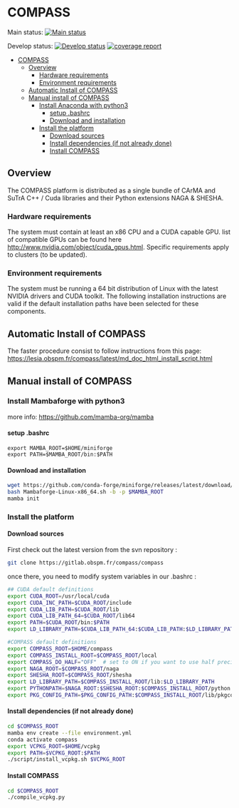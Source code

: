# COMPASS

Main status:
[![Main status](https://gitlab.obspm.fr/compass/compass/badges/main/pipeline.svg)](https://gitlab.obspm.fr/compass/compass/commits/main)

Develop status:
[![Develop status](https://gitlab.obspm.fr/compass/compass/badges/develop/pipeline.svg)](https://gitlab.obspm.fr/compass/compass/commits/develop)
[![coverage report](https://gitlab.obspm.fr/compass/compass/badges/develop/coverage.svg)](https://compass.pages.obspm.fr/compass/coverage/index.html)

- [COMPASS](#compass)
  - [Overview](#overview)
    - [Hardware requirements](#hardware-requirements)
    - [Environment requirements](#environment-requirements)
  - [Automatic Install of COMPASS](#automatic-install-of-compass)
  - [Manual install of COMPASS](#manual-install-of-compass)
    - [Install Anaconda with python3](#install-anaconda-with-python3)
      - [setup .bashrc](#setup-bashrc)
      - [Download and installation](#download-and-installation)
    - [Install the platform](#install-the-platform)
      - [Download sources](#download-sources)
      - [Install dependencies (if not already done)](#install-dependencies-if-not-already-done)
      - [Install COMPASS](#install-compass)

## Overview

The COMPASS platform is distributed as a single bundle of CArMA and SuTrA C++ / Cuda libraries and their Python extensions NAGA & SHESHA.

### Hardware requirements

The system must contain at least an x86 CPU and a CUDA capable GPU. list of compatible GPUs can be found here <http://www.nvidia.com/object/cuda_gpus.html>. Specific requirements apply to clusters (to be updated).

### Environment requirements

The system must be running a 64 bit distribution of Linux with the latest NVIDIA drivers and CUDA toolkit. The following installation instructions are valid if the default installation paths have been selected for these components.

## Automatic Install of COMPASS

The faster procedure consist to follow instructions from this page: https://lesia.obspm.fr/compass/latest/md_doc_html_install_script.html

## Manual install of COMPASS

### Install Mambaforge with python3

more info: <https://github.com/mamba-org/mamba>

#### setup .bashrc

```bashrc
export MAMBA_ROOT=$HOME/miniforge
export PATH=$MAMBA_ROOT/bin:$PATH
```

#### Download and installation

```bash
wget https://github.com/conda-forge/miniforge/releases/latest/download/Mambaforge-Linux-x86_64.sh
bash Mambaforge-Linux-x86_64.sh -b -p $MAMBA_ROOT
mamba init
```

### Install the platform

#### Download sources

First check out the latest version from the svn repository :

```bash
git clone https://gitlab.obspm.fr/compass/compass
```

once there, you need to modify system variables in our .bashrc :

```bash
## CUDA default definitions
export CUDA_ROOT=/usr/local/cuda
export CUDA_INC_PATH=$CUDA_ROOT/include
export CUDA_LIB_PATH=$CUDA_ROOT/lib
export CUDA_LIB_PATH_64=$CUDA_ROOT/lib64
export PATH=$CUDA_ROOT/bin:$PATH
export LD_LIBRARY_PATH=$CUDA_LIB_PATH_64:$CUDA_LIB_PATH:$LD_LIBRARY_PATH

#COMPASS default definitions
export COMPASS_ROOT=$HOME/compass
export COMPASS_INSTALL_ROOT=$COMPASS_ROOT/local
export COMPASS_DO_HALF="OFF"  # set to ON if you want to use half precision RTC (needs SM>=60)
export NAGA_ROOT=$COMPASS_ROOT/naga
export SHESHA_ROOT=$COMPASS_ROOT/shesha
export LD_LIBRARY_PATH=$COMPASS_INSTALL_ROOT/lib:$LD_LIBRARY_PATH
export PYTHONPATH=$NAGA_ROOT:$SHESHA_ROOT:$COMPASS_INSTALL_ROOT/python:$PYTHONPATH
export PKG_CONFIG_PATH=$PKG_CONFIG_PATH:$COMPASS_INSTALL_ROOT/lib/pkgconfig
```

#### Install dependencies (if not already done)

```bash
cd $COMPASS_ROOT
mamba env create --file environment.yml
conda activate compass
export VCPKG_ROOT=$HOME/vcpkg
export PATH=$VCPKG_ROOT:$PATH
./script/install_vcpkg.sh $VCPKG_ROOT
```

#### Install COMPASS

```bash
cd $COMPASS_ROOT
./compile_vcpkg.py
```
